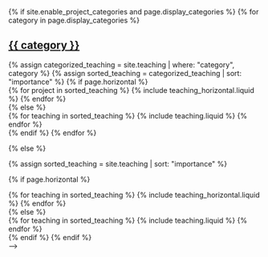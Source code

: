 <!-- ---
layout: page
title: Teaching
permalink: /teaching/
description: All teaching experience and materials are included here.
nav: true
nav_order: 3
display_categories: [work, fun]
horizontal: false
---

<!-- pages/teaching.md -->
<div class="teaching">
{% if site.enable_project_categories and page.display_categories %}
  <!-- Display categorized teaching -->
  {% for category in page.display_categories %}
  <a id="{{ category }}" href=".#{{ category }}">
    <h2 class="category">{{ category }}</h2>
  </a>
  {% assign categorized_teaching = site.teaching | where: "category", category %}
  {% assign sorted_teaching = categorized_teaching | sort: "importance" %}
  <!-- Generate cards for each project -->
  {% if page.horizontal %}
  <div class="container">
    <div class="row row-cols-1 row-cols-md-2">
    {% for project in sorted_teaching %}
      {% include teaching_horizontal.liquid %}
    {% endfor %}
    </div>
  </div>
  {% else %}
  <div class="row row-cols-1 row-cols-md-3">
    {% for teaching in sorted_teaching %}
      {% include teaching.liquid %}
    {% endfor %}
  </div>
  {% endif %}
  {% endfor %}

{% else %}

<!-- Display teaching without categories -->

{% assign sorted_teaching = site.teaching | sort: "importance" %}

  <!-- Generate cards for each teaching -->

{% if page.horizontal %}

  <div class="container">
    <div class="row row-cols-1 row-cols-md-2">
    {% for teaching in sorted_teaching %}
      {% include teaching_horizontal.liquid %}
    {% endfor %}
    </div>
  </div>
  {% else %}
  <div class="row row-cols-1 row-cols-md-3">
    {% for teaching in sorted_teaching %}
      {% include teaching.liquid %}
    {% endfor %}
  </div>
  {% endif %}
{% endif %}
</div> -->
